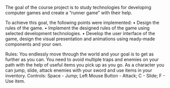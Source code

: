 The goal of the course project is to study technologies for developing computer games and create a “runner game” with their help.

To achieve this goal, the following points were implemented:
• Design the rules of the game.
• Implement the designed rules of the game using selected development technologies.
• Develop the user interface of the game, design the visual presentation and animations using ready-made components and your own.

Rules:
You endlessly move through the world and your goal is to get as further as you can. You need to avoid multiple traps and enemies on your path with the help of useful items you pick up as you go. As a character you can jump, slide, attack enemies with your sword and use items in your inventory.
Controls:
Space - Jump;
Left Mouse Button - Attack;
C - Slide;
F - Use item.
